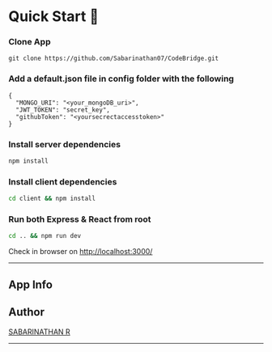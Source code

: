 # Quick Start 🚀

### Clone App

```
git clone https://github.com/Sabarinathan07/CodeBridge.git
```

### Add a default.json file in config folder with the following

```
{
  "MONGO_URI": "<your_mongoDB_uri>",
  "JWT_TOKEN": "secret_key",
  "githubToken": "<yoursecrectaccesstoken>"
}
```

### Install server dependencies

```bash
npm install
```

### Install client dependencies

```bash
cd client && npm install
```

### Run both Express & React from root

```bash
cd .. && npm run dev
```

Check in browser on [http://localhost:3000/](http://localhost:3000/)

---

## App Info

## Author

[SABARINATHAN R](https://github.com/Sabarinathan07) <br/>

---


